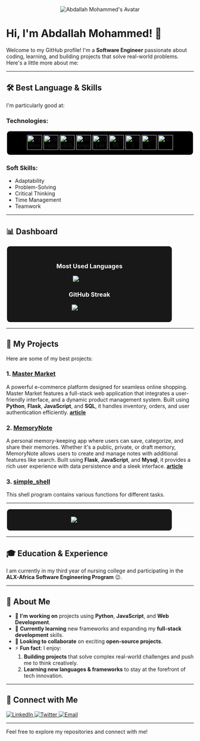 <div align="center">
  <img src="https://avatars.githubusercontent.com/u/140225887?v=4" alt="Abdallah Mohammed's Avatar"/>
</div>

# Hi, I'm **Abdallah Mohammed**! 👋

Welcome to my GitHub profile! I'm a **Software Engineer** passionate about coding, learning, and building projects that solve real-world problems. Here's a little more about me:

---

## 🛠 Best Language & Skills

I'm particularly good at:

### **Technologies:**

<p align="center" width="100%"; height="100px"; style="padding: 10px; background-color: #000000; border-radius: 10px; border: 2px solid #ffffff;">
  <img src="https://cdn.jsdelivr.net/gh/devicons/devicon/icons/python/python-original.svg" alt="Python" width="40" height="40"/>
  <img src="https://cdn.jsdelivr.net/gh/devicons/devicon/icons/javascript/javascript-original.svg" alt="JavaScript" width="40" height="40"/>
  <img src="https://cdn.jsdelivr.net/gh/devicons/devicon/icons/mysql/mysql-original-wordmark.svg" alt="MySQL" width="40" height="40"/>
  <img src="https://cdn.jsdelivr.net/gh/devicons/devicon/icons/mongodb/mongodb-original-wordmark.svg" alt="MongoDB" width="40" height="40"/>
  <img src="https://cdn.jsdelivr.net/gh/devicons/devicon/icons/sqlite/sqlite-original.svg" alt="SQLite" width="40" height="40"/>
  <img src="https://cdn.jsdelivr.net/gh/devicons/devicon/icons/html5/html5-original.svg" alt="HTML" width="40" height="40"/>
  <img src="https://cdn.jsdelivr.net/gh/devicons/devicon/icons/css3/css3-original.svg" alt="CSS" width="40" height="40"/>
  <img src="https://cdn.jsdelivr.net/gh/devicons/devicon/icons/cplusplus/cplusplus-original.svg" alt="C++" width="40" height="40"/>
  <img src="https://cdn.jsdelivr.net/gh/devicons/devicon/icons/c/c-original.svg" alt="C" width="40" height="40"/>
</p>

### **Soft Skills:**
- Adaptability
- Problem-Solving
- Critical Thinking
- Time Management
- Teamwork

---

## 📊 Dashboard

<div align="center" style="border: 2px solid #ffffff; border-radius: 10px; padding: 20px; background-color: #181818; width: 80%;">
  <h3 style="color: #ffffff;">Most Used Languages</h3>
  <div style="margin: 10px;">
    <img src="https://github-readme-stats.vercel.app/api/top-langs/?username=AbdallahM19&layout=compact&theme=dark" alt="Languages" />
  </div>
  <h3 style="color: #ffffff;">GitHub Streak</h3>
  <div style="margin: 10px;">
    <img src="https://github-readme-streak-stats.herokuapp.com/?user=AbdallahM19&theme=dark" alt="Streak Stats" />
  </div>
</div>

---

## 🚀 My Projects

Here are some of my best projects:

### 1. **[Master Market](https://github.com/AbdallahM19/Master_market)**
A powerful e-commerce platform designed for seamless online shopping. Master Market features a full-stack web application that integrates a user-friendly interface, and a dynamic product management system. Built using **Python**, **Flask**, **JavaScript**, and **SQL**, it handles inventory, orders, and user authentication efficiently.
**[article](https://medium.com/@AbdallahM19/master-market-creating-an-ai-powered-e-commerce-experience-ea847fa09be8)**

### 2. **[MemoryNote](https://github.com/AbdallahM19/MemoryNote)**
A personal memory-keeping app where users can save, categorize, and share their memories. Whether it's a public, private, or draft memory, MemoryNote allows users to create and manage notes with additional features like search. Built using **Flask**, **JavaScript**, and **Mysql**, it provides a rich user experience with data persistence and a sleek interface.
**[article](https://medium.com/@AbdallahM19/memory-note-capturing-and-preserving-lifes-special-moments-208664902d19)**

### 3. **[simple_shell](https://github.com/Gehadazzam/simple_shell)**
This shell program contains various functions for different tasks.

---

<div align="center" style="border: 2px solid #ffffff; border-radius: 10px; padding: 20px; background-color: #181818; width: 80%;">
  <img src="https://github-readme-stats.vercel.app/api?username=AbdallahM19&show_icons=true&theme=dark" alt="GitHub Stats" />
</div>

---

## 🎓 Education & Experience

I am currently in my third year of nursing college and participating in the **ALX-Africa Software Engineering Program** 😉.

---

## 🚀 About Me

- 🔭 **I'm working on** projects using **Python**, **JavaScript**, and **Web Development**.
- 🌱 **Currently learning** new frameworks and expanding my **full-stack development** skills.
- 👯 **Looking to collaborate** on exciting **open-source projects**.
- ⚡ **Fun fact**: I enjoy:
  1. **Building projects** that solve complex real-world challenges and push me to think creatively.
  2. **Learning new languages & frameworks** to stay at the forefront of tech innovation.

---

## 🤝 Connect with Me

<p align="left">
  <a href="https://www.linkedin.com/in/abdallah-mohamed-628416289/" target="_blank">
    <img src="https://img.shields.io/badge/LinkedIn-0077B5?style=for-the-badge&logo=linkedin&logoColor=white" alt="LinkedIn"/>
  </a>
  <a href="https://x.com/AbdallahM4065" target="_blank">
    <img src="https://img.shields.io/badge/Twitter-1DA1F2?style=for-the-badge&logo=twitter&logoColor=white" alt="Twitter"/>
  </a>
  <a href="mailto:abdullahmaabakar@gmail.com" target="_blank">
    <img src="https://img.shields.io/badge/Email-D14836?style=for-the-badge&logo=gmail&logoColor=white" alt="Email"/>
  </a>
</p>

---

Feel free to explore my repositories and connect with me!

<!--
## Hi there 👋

**AbdallahM19/AbdallahM19** is a ✨ _special_ ✨ repository because its `README.md` (this file) appears on your GitHub profile.

Here are some ideas to get you started:

- 🔭 I’m currently working on ...
- 🌱 I’m currently learning ...
- 👯 I’m looking to collaborate on ...
- 🤔 I’m looking for help with ...
- 💬 Ask me about ...
- 📫 How to reach me: ...
- 😄 Pronouns: ...
- ⚡ Fun fact: ...
-->

